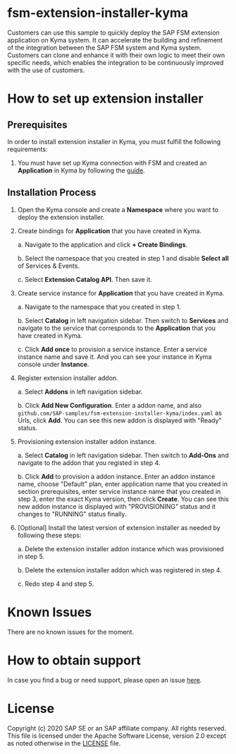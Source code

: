 # fsm-extension-installer-kyma

Customers can use this sample to quickly deploy the SAP FSM extension application on Kyma system. It can accelerate the building and refinement of the integration between the SAP FSM system and Kyma system. Customers can clone and enhance it with their own logic to meet their own specific needs, which enables the integration to be continuously improved with the use of customers.

# How to set up extension installer
## Prerequisites
In order to install extension installer in Kyma, you must fulfill the following requirements:

1. You must have set up Kyma connection with FSM and created an **Application** in Kyma by following the [guide](https://docs.coresystems.net/extensions-ui-plugins/cloud-platform-extension-factory-integration.html).

## Installation Process
1. Open the Kyma console and create a **Namespace** where you want to deploy the extension installer.
2. Create bindings for **Application** that you have created in Kyma.

    a. Navigate to the application and click **+ Create Bindings**.

    b. Select the namespace that you created in step 1 and disable **Select all** of Services & Events.

    c. Select **Extension Catalog API**. Then save it.
3. Create service instance for **Application** that you have created in Kyma.
    
    a. Navigate to the namespace that you created in step 1.

    b. Select **Catalog** in left navigation sidebar. Then switch to **Services** and navigate to the service that corresponds to the **Application** that you have created in Kyma.

    c. Click **Add once** to provision a service instance. Enter a service instance name and save it. And you can see your instance in Kyma console under **Instance**.
4. Register extension installer addon.
    
    a. Select **Addons** in left navigation sidebar.

    b. Click **Add New Configuration**. Enter a addon name, and also `github.com/SAP-samples/fsm-extension-installer-kyma/index.yaml` as Urls, click **Add**. You can see this new addon is displayed with "Ready" status.
5. Provisioning extension installer addon instance.

    a. Select **Catalog** in left navigation sidebar. Then switch to **Add-Ons** and navigate to the addon that you registed in step 4.
    
    b. Click **Add** to provision a addon instance. Enter an addon instance name, choose "Default" plan, enter application name that you created in section prerequisites, enter service instance name that you created in step 3, enter the exact Kyma version, then click **Create**. You can see this new addon instance is displayed with "PROVISIONING" status and it changes to "RUNNING" status finally.

6. [Optional] Install the latest version of extension installer as needed by following these steps:

    a. Delete the extension installer addon instance which was provisioned in step 5.

    b. Delete the extension installer addon which was registered in step 4.

    c. Redo step 4 and step 5.

# Known Issues
There are no known issues for the moment.

# How to obtain support
In case you find a bug or need support, please open an issue [here](https://github.com/SAP-samples/fsm-extension-installer-kyma/issues/new).

# License
Copyright (c) 2020 SAP SE or an SAP affiliate company. All rights reserved. This file is licensed under the Apache Software License, version 2.0 except as noted otherwise in the [LICENSE](./LICENSE) file.
